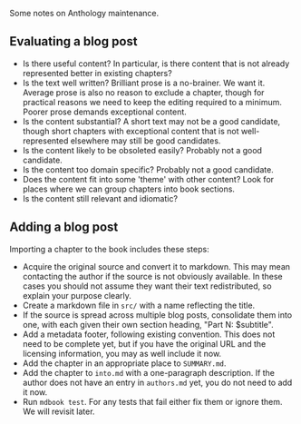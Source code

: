 Some notes on Anthology maintenance.

## Evaluating a blog post

- Is there useful content? In particular, is there content that is not
  already represented better in existing chapters?
- Is the text well written? Brilliant prose is a no-brainer. We want
  it. Average prose is also no reason to exclude a chapter, though for
  practical reasons we need to keep the editing required to a
  minimum. Poorer prose demands exceptional content.
- Is the content substantial? A short text may not be a good
  candidate, though short chapters with exceptional content that is
  not well-represented elsewhere may still be good candidates.
- Is the content likely to be obsoleted easily? Probably not a good
  candidate.
- Is the content too domain specific? Probably not a good candidate.
- Does the content fit into some 'theme' with other content? Look for
  places where we can group chapters into book sections.
- Is the content still relevant and idiomatic?

## Adding a blog post

Importing a chapter to the book includes these steps:

- Acquire the original source and convert it to markdown. This may
  mean contacting the author if the source is not obviously
  available. In these cases you should not assume they want their text
  redistributed, so explain your purpose clearly.
- Create a markdown file in `src/` with a name reflecting the title.
- If the source is spread across multiple blog posts, consolidate them
  into one, with each given their own section heading, "Part N:
  $subtitle".
- Add a metadata footer, following existing convention. This does not
  need to be complete yet, but if you have the original URL and the
  licensing information, you may as well include it now.
- Add the chapter in an appropriate place to `SUMMARY.md`.
- Add the chapter to `into.md` with a one-paragraph description. If
  the author does not have an entry in `authors.md` yet, you do not
  need to add it now.
- Run `mdbook test`. For any tests that fail either fix them or ignore
  them. We will revisit later.
